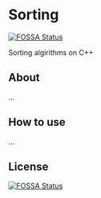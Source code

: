 # Sorting
[![FOSSA Status](https://app.fossa.com/api/projects/git%2Bgithub.com%2Flight-hat%2Fsorting.svg?type=shield)](https://app.fossa.com/projects/git%2Bgithub.com%2Flight-hat%2Fsorting?ref=badge_shield)

Sorting algirithms on C++

## About
...

## How to use
...


## License
[![FOSSA Status](https://app.fossa.com/api/projects/git%2Bgithub.com%2Flight-hat%2Fsorting.svg?type=large)](https://app.fossa.com/projects/git%2Bgithub.com%2Flight-hat%2Fsorting?ref=badge_large)